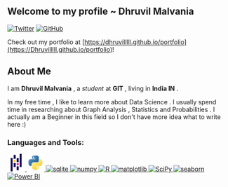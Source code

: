 ## Welcome to my profile ~ Dhruvil Malvania
<a href="https://twitter.com/d_malvania/" target="_blank"><img src="https://img.shields.io/badge/Twitter-%230077B5.svg?&style=flat-square&logo=Twitter&logoColor=white" alt="Twitter"></a>
<a href="https://github.com/Dhruvilllll/" target="_blank"><img src="https://img.shields.io/badge/-GitHub-181717?style=flat-square&logo=github" alt="GitHub"></a>

Check out my portfolio at [https://dhruvilllll.github.io/portfolio](https://Dhruvilllll.github.io/portfolio)!

## About Me
I am **Dhruvil Malvania** , a *student* at **GIT** , living in **India IN** .

In my free time , I like to learn more about Data Science . I usually spend time in researching about Graph Analysis , Statistics and Probabilities . I actually am a Beginner in this field so I don't have more idea what to write here :) 

<h3 align="left">Languages and Tools:</h3>
<p align="left"> <a href="https://pandas.pydata.org/" target="_blank" rel="noreferrer"> <img src="https://raw.githubusercontent.com/devicons/devicon/2ae2a900d2f041da66e950e4d48052658d850630/icons/pandas/pandas-original.svg" alt="pandas" width="40" height="40"/> </a> <a href="https://www.python.org" target="_blank" rel="noreferrer"> <img src="https://raw.githubusercontent.com/devicons/devicon/master/icons/python/python-original.svg" alt="python" width="40" height="40"/> </a> <a href="https://www.sqlite.org/" target="_blank" rel="noreferrer"> <img src="https://www.vectorlogo.zone/logos/sqlite/sqlite-icon.svg" alt="sqlite" width="40" height="40"/> </a><a href="https://numpy.org/" target="_blank" rel="noreferrer"> <img src="https://numpy.org/images/logo.svg" alt="numpy" width="40" height="40"/> </a> <a href="https://r-project.org/" target="_blank" rel="noreferrer"> <img src="https://www.r-project.org/Rlogo.png" alt="R" height="40" width="40"/> </a>  <a href="https://matplotlib.org/" target="_blank" rel="noreferrer"> <img src="https://matplotlib.org/stable/_images/sphx_glr_logos2_001.png" alt="matplotlib" width="40" height="40"/> </a>  <a href="https://scipy.org/" target="_blank" rel="noreferrer"> <img src="https://imgs.search.brave.com/Tb-vMu4_9A0rvuGuCpvpVipnhk7GzIUFcN0mliwBSb4/rs:fit:500:0:0/g:ce/aHR0cHM6Ly91cGxv/YWQud2lraW1lZGlh/Lm9yZy93aWtpcGVk/aWEvY29tbW9ucy90/aHVtYi9iL2IyL1ND/SVBZXzIuc3ZnLzIy/MHB4LVNDSVBZXzIu/c3ZnLnBuZw" alt="SciPy" height="40" width="40"/> </a>  <a href="https://seaborn.pydata.org/" target="_blank" rel="noreferrer"> <img src="https://seaborn.pydata.org/_images/logo-mark-lightbg.svg" alt="seaborn" width="40" height="40"/> </a>  <a href="https://https://www.microsoft.com/en-us/power-platform/products/power-bi/" target="_blank" rel="noreferrer"> <img src="https://imgs.search.brave.com/d43wJIkD_u9raSPD_6rL2t1Ya7CyJBGLy4ZqXtG9O68/rs:fit:500:0:0/g:ce/aHR0cHM6Ly91cGxv/YWQud2lraW1lZGlh/Lm9yZy93aWtpcGVk/aWEvY29tbW9ucy90/aHVtYi9jL2NmL05l/d19Qb3dlcl9CSV9M/b2dvLnN2Zy8yMjBw/eC1OZXdfUG93ZXJf/QklfTG9nby5zdmcu/cG5n" alt="Power BI" height="40" width="40"/></a></p> 
